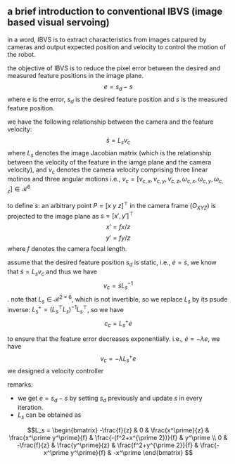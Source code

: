 ## a brief introduction to conventional IBVS (image based visual servoing)

in a word, IBVS is to extract characteristics from images catpured by cameras and output expected position and velocity to control the motion of the robot.

the objective of IBVS is to reduce the pixel error between the desired and measured feature positions in the image plane. $$e = s_d-s$$ where e is the error, $s_d$ is the desired feature position and $s$ is the measured feature position.

we have the following relationship between the camera and the feature velocity: $$\dot{s} = L_sv_c$$ where $L_s$ denotes the image Jacobian matrix (which is the relationship between the velocity of the feature in the iamge plane and the camera velocity), and $v_c$ denotes the camera velocity comprising three linear motinos and three angular motions
i.e., $v_c = [v_{c,x}, v_{c,y}, v_{c,z},\omega_{c,x},\omega_{c,y},\omega_{c,z}]\in \mathcal{R}^6$

to define $s$: an arbitrary point $P= [x ~y ~z]^\top$ in the camera frame ($O_{XYZ}$) is projected to the image plane as $s = [x',y']^\top$ $$x' = fx/z$$ $$y' = fy/z$$ where $f$ denotes the camera focal length. 

assume that the desired feature position $s_d$ is static, i.e., $\dot{e} = \dot{s}$, we know that $\dot{s} = L_sv_c$ and thus we have $$v_c = \dot{s}L_s^{-1}$$. note that $L_s\in \mathcal{R}^{2\times6}$, which is not invertible, so we replace $L_s$ by its psude inverse: $L_s^+ = (L_s^{\top}L_s)^{-1}L_s^{\top}$, so we have $$c_c = L_s^+\dot{e}$$

to ensure that the feature error decreases exponentially. i.e., $\dot{e} = -\lambda e$, we have $$v_c = -\lambda L_s^+e$$ we designed a velocity controller 

remarks:
- we get $e = s_d-s$ by setting $s_d$ previously and update $s$ in every iteration.
- $L_s$ can be obtained as

$$L_s = 
\begin{bmatrix}
-\frac{f}{z} & 0 & \frac{x^\prime}{z} & \frac{x^\prime y^\prime}{f} & \frac{-(f^2+x^{\prime 2})}{f} & y^\prime \\
0 & -\frac{f}{z} & \frac{y^\prime}{z} & \frac{f^2+y^{\prime 2}}{f} & \frac{-x^\prime y^\prime}{f} & -x^\prime
\end{bmatrix}
$$
